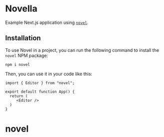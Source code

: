 # Novella

Example Next.js application using [`novel`](https://github.com/steven-tey/novel).

## Installation

To use Novel in a project, you can run the following command to install the `novel` NPM package:

```
npm i novel
```

Then, you can use it in your code like this:

```
import { Editor } from "novel";

export default function App() {
  return (
     <Editor />
  )
}
```
# novel
